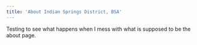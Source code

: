 ```yaml
---
title: 'About Indian Springs District, BSA'
---
```

Testing to see what happens when I mess with what is supposed to be the about page.
